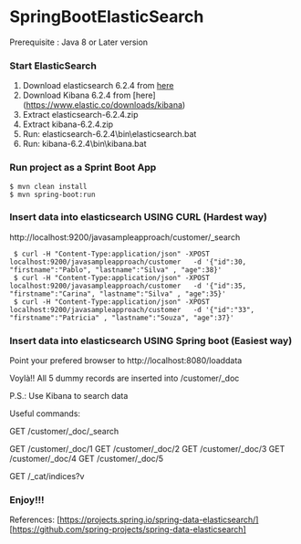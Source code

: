 # SpringBootElasticSearch

 Prerequisite : Java 8 or Later version 

### Start ElasticSearch

01) Download elasticsearch 6.2.4 from [here](https://www.elastic.co/downloads/elasticsearch)
02) Download Kibana 6.2.4 from [here] (https://www.elastic.co/downloads/kibana)
03) Extract elasticsearch-6.2.4.zip
04) Extract kibana-6.2.4.zip     
05) Run: elasticsearch-6.2.4\bin\elasticsearch.bat
06) Run: kibana-6.2.4\bin\kibana.bat


### Run project as a Sprint Boot App
    $ mvn clean install
    $ mvn spring-boot:run

### Insert data into elasticsearch USING CURL (Hardest way)

http://localhost:9200/javasampleapproach/customer/_search

     $ curl -H "Content-Type:application/json" -XPOST localhost:9200/javasampleapproach/customer   -d '{"id":30, "firstname":"Pablo", "lastname":"Silva" , "age":38}'
     $ curl -H "Content-Type:application/json" -XPOST localhost:9200/javasampleapproach/customer   -d '{"id":35, "firstname":"Carina", "lastname":"Silva" , "age":35}'
     $ curl -H "Content-Type:application/json" -XPOST localhost:9200/javasampleapproach/customer   -d '{"id":"33", "firstname":"Patricia" , "lastname":"Souza", "age":37}'
 
### Insert data into elasticsearch USING Spring boot (Easiest way)

Point your prefered browser to http://localhost:8080/loaddata

Voylà!! All 5 dummy records are inserted into /customer/_doc

P.S.: Use Kibana to search data

Useful commands:

GET /customer/_doc/_search

GET /customer/_doc/1
GET /customer/_doc/2
GET /customer/_doc/3
GET /customer/_doc/4
GET /customer/_doc/5

GET /_cat/indices?v


### Enjoy!!!

References: 
[https://projects.spring.io/spring-data-elasticsearch/]
[https://github.com/spring-projects/spring-data-elasticsearch]

                  

